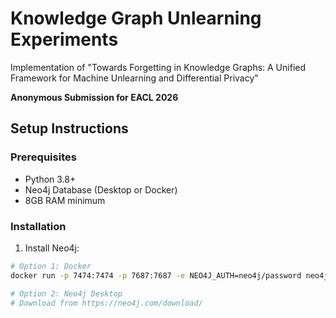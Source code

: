 # Knowledge Graph Unlearning Experiments

Implementation of "Towards Forgetting in Knowledge Graphs: A Unified Framework for Machine Unlearning and Differential Privacy"

**Anonymous Submission for EACL 2026**

## Setup Instructions

### Prerequisites
- Python 3.8+
- Neo4j Database (Desktop or Docker)
- 8GB RAM minimum

### Installation

1. Install Neo4j:
```bash
# Option 1: Docker
docker run -p 7474:7474 -p 7687:7687 -e NEO4J_AUTH=neo4j/password neo4j:latest

# Option 2: Neo4j Desktop
# Download from https://neo4j.com/download/
